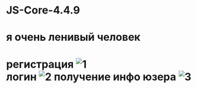# JS-Core-4.4.9

<h1>я очень ленивый человек<h1>

регистрация
![1](https://github.com/xBlood37/JS-Core-4.4.9/assets/108807631/a202e94b-e1ab-4cdb-b36c-f4d7a64c386c)
<br />
логин
![2](https://github.com/xBlood37/JS-Core-4.4.9/assets/108807631/8e1c6934-004d-49c8-9e15-0e0baf709912)
получение инфо юзера
![3](https://github.com/xBlood37/JS-Core-4.4.9/assets/108807631/d0d9ef0a-51dd-47e3-877f-df5fce1c3606)

